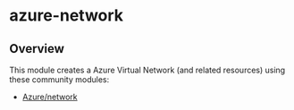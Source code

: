 # azure-network

## Overview

This module creates a Azure Virtual Network (and related resources) using these community modules:

- [Azure/network](https://registry.terraform.io/modules/Azure/network/azurerm/latest)
